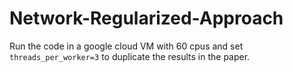 # Network-Regularized-Approach
Run the code in a google cloud VM with 60 cpus and set `threads_per_worker=3` to duplicate the results in the paper.
